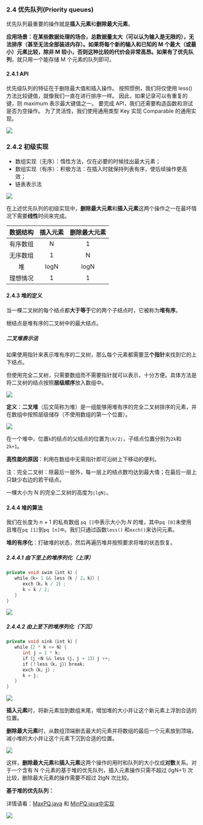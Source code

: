 ### 2.4 优先队列(Priority queues)

优先队列最重要的操作就是**插入元素**和**删除最大元素**。

**应用场景：**在某些数据处理的场合，**总数据量太大**（可以认为输入是无限的），无法排序（甚至无法全部装进内存）。如果将每个新的输入和已知的 M 个最大（或最小）元素比较，除非 M 较小，否则这种比较的代价会非常高昂。如果有了**优先队列**，就只用一个能存储 M 个元素的队列即可。

#### 2.4.1 API

优先级队列的特征在于删除最大值和插入操作。 按照惯例，我们将仅使用 less() 方法比较键值，就像我们一直在进行排序一样。 因此，如果记录可以有重复的键，则 maximum 表示最大键值之一。 要完成 API，我们还需要构造函数和测试是否为空操作。 为了灵活性，我们使用通用类型 Key 实现 Comparable 的通用实现。

![](https://algs4.cs.princeton.edu/24pq/images/pq-api.png)

### 2.4.2 初级实现

- 数组实现（无序）：惰性方法，仅在必要的时候找出最大元素；
- 数组实现（有序）：积极方法：在插入时就保持列表有序，使后续操作更高效；
- 链表表示法

![](https://algs4.cs.princeton.edu/24pq/images/pq-array.png)

在上述优先队列的初级实现中，**删除最大元素**和**插入元素**这两个操作之一在最坏情况下需要**线性**时间来完成。

| 数据结构 | 插入元素 | 删除最大元素 |
| :------: | :------: | :----------: |
| 有序数组 |    N     |      1       |
| 无序数组 |    1     |      N       |
|    堆    |   logN   |     logN     |
| 理想情况 |    1     |      1       |

#### 2.4.3 堆的定义

当一棵二叉树的每个结点都**大于等于**它的两个子结点时，它被称为**堆有序**。

根结点是堆有序的二叉树中的最大结点。

##### 二叉堆表示法

如果使用指针来表示堆有序的二叉树，那么每个元素都需要**三个指针**来找到它的上下结点。

但使用完全二叉树，只需要数组而不需要指针就可以表示，十分方便。具体方法是将二叉树的结点按照**层级顺序**放入数组中。

![](https://algs4.cs.princeton.edu/24pq/images/heap.png)

**定义**：**二叉堆**（后文简称为堆）是一组能够用堆有序的完全二叉树排序的元素，并在数组中按照层级储存（不使用数组的第一个位置）。

![](https://algs4.cs.princeton.edu/24pq/images/heap-representations.png)

在一个堆中，位置`k`的结点的父结点的位置为`⌊k/2⌋`，子结点位置分别为`2k`和`2k+1`。

**高性能的原因**：利用在数组中无需指针即可沿树上下移动的便利。

注：完全二叉树：除最后一层外，每一层上的结点数均达到最大值；在最后一层上只缺少右边的若干结点。

一棵大小为 N 的完全二叉树的高度为`⌊lgN⌋`。

#### 2.4.4 堆的算法

我们在长度为 *n* + 1 的私有数组 `pq []`中表示大小为 *N* 的堆，其中`pq [0]`未使用且堆在`pq [1]`到`pq [n]中`。我们只通过函数`less()` 和`exch()`来访问元素。

**堆的有序化**：打破堆的状态，然后再遍历堆并按照要求将堆的状态恢复。

##### 2.4.4.1 由下至上的堆序列化（上浮）

```java
private void swim（int k）{
   while（k> 1 && less（k / 2，k））{
      exch（k，k / 2）;
      k = k / 2;
   }
}
```

![](https://algs4.cs.princeton.edu/24pq/images/sink.png)

##### 2.4.4.2 由上至下的堆序列化（下沉）

```java
private void sink（int k）{
   while（2 * k <= N）{
      int j = 2 * k;
      if（j <N && less（j，j + 1））j ++;
      if（！less（k，j））break;
      exch（k，j）;
      k = j;
   }
}
```

![](https://algs4.cs.princeton.edu/24pq/images/sink.png)

**插入元素**时，将新元素加到数组末尾，增加堆的大小并让这个新元素上浮到合适的位置。

**删除最大元素**时，从数组顶端删去最大的元素并将数组的最后一个元素放到顶端，减小堆的大小并让这个元素下沉到合适的位置。

![](https://algs4.cs.princeton.edu/24pq/images/heap-ops.png)

这样，**删除最大元素**和**插入元素**这两个操作的用时和队列的大小仅成**对数**关系。对于一个含有 N 个元素的基于堆的优先队列，插入元素操作只需不超过 (lgN+1) 次比较，删除最大元素的操作需要不超过 2lgN 次比较。

**基于堆的优先队列：** 

详情请看：[MaxPQ.java](https://algs4.cs.princeton.edu/24pq/MaxPQ.java.html) 和 [MinPQ.java中实现](https://algs4.cs.princeton.edu/24pq/MinPQ.java.html)

![](https://algs4.cs.princeton.edu/24pq/images/heap-pq.png)

